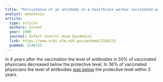 ```yaml
---
title: "Persistence of an antibody in a healthcare worker vaccinated against hepatitis B"
analyst: amantonio
article:
  type: article
  authors: Street
  year: 1990
  journal: Infect Control Hosp Epidemiol
  link: https://www.ncbi.nlm.nih.gov/pubmed/2146315
  pubmed: 2146315
---
```


In 4 years after the vaccination the level of antibodies in 50% of vaccinated physicians decreased below the protective level.
In 36% of vaccinated physicians the level of antibodies [was below](https://www.ncbi.nlm.nih.gov/pmc/articles/PMC1404632) the protective level within 3 years. 
